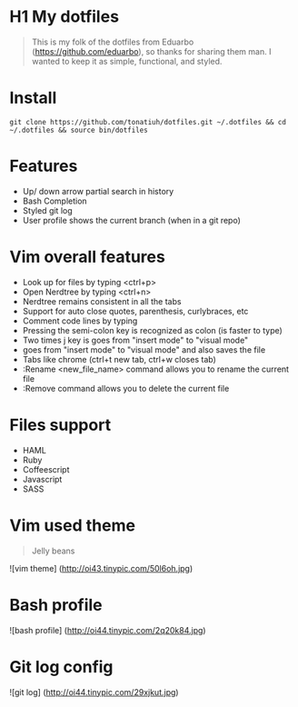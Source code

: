 # H1 My dotfiles
> This is my folk of the dotfiles from Eduarbo (https://github.com/eduarbo), so thanks for sharing them man.
> I wanted to keep it as simple, functional, and styled.

# Install
    git clone https://github.com/tonatiuh/dotfiles.git ~/.dotfiles && cd ~/.dotfiles && source bin/dotfiles

# Features
* Up/ down arrow partial search in history
* Bash Completion
* Styled git log
* User profile shows the current branch (when in a git repo)

# Vim overall features
* Look up for files by typing <ctrl+p>
* Open Nerdtree by typing <ctrl+n>
* Nerdtree remains consistent in all the tabs
* Support for auto close quotes, parenthesis, curlybraces, etc
* Comment code lines by typing <gcc>
* Pressing the semi-colon key is recognized as colon (is faster to type)
* Two times j key <jj> is goes from "insert mode" to "visual mode"
* <jk> goes from "insert mode" to "visual mode" and also saves the file
* Tabs like chrome (ctrl+t new tab, ctrl+w closes tab)
* :Rename <new_file_name> command allows you to rename the current file
* :Remove command allows you to delete the current file

# Files support
* HAML
* Ruby
* Coffeescript
* Javascript
* SASS

# Vim used theme
> Jelly beans

![vim theme] (http://oi43.tinypic.com/50l6oh.jpg)

# Bash profile
![bash profile] (http://oi44.tinypic.com/2q20k84.jpg)

# Git log config
![git log] (http://oi44.tinypic.com/29xjkut.jpg)
